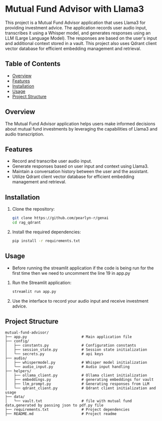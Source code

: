 # Mutual Fund Advisor with Llama3

This project is a Mutual Fund Advisor application that uses Llama3 for providing investment advice. The application records user audio input, transcribes it using a Whisper model, and generates responses using an LLM (Large Language Model). The responses are based on the user's input and additional context stored in a vault. This project also uses Qdrant client vector database for efficient embedding management and retrieval.

## Table of Contents
- [Overview](#overview)
- [Features](#features)
- [Installation](#installation)
- [Usage](#usage)
- [Project Structure](#project-structure)


## Overview

The Mutual Fund Advisor application helps users make informed decisions about mutual fund investments by leveraging the capabilities of Llama3 and audio transcription.

## Features

- Record and transcribe user audio input.
- Generate responses based on user input and context using Llama3.
- Maintain a conversation history between the user and the assistant.
- Utilize Qdrant client vector database for efficient embedding management and retrieval.

## Installation

1. Clone the repository:
    ```sh
    git clone https://github.com/pearlyn-r/genai
    cd rag_qdrant
    ```

2. Install the required dependencies:
    ```sh
    pip install -r requirements.txt
    ```

## Usage
- Before running the streamlit application if the code is being run for the first time then we need to uncomment the line 19 in app.py
1. Run the Streamlit application:
    ```sh
    streamlit run app.py
    ```

2. Use the interface to record your audio input and receive investment advice.

## Project Structure

```plaintext
mutual-fund-advisor/
├── app.py                         # Main application file
├── config/
│   ├── constants.py               # Configuration constants
│   ├── session_state.py           # Session state initialization
│   └── secrets.py                 # api keys 
├── audio/
│   ├── whispermodel.py            # Whisper model initialization
│   └── audio_input.py             # Audio input handling
├── helpers/
│   ├── ollama_client.py           # Ollama client initialization
│   ├── embeddings.py              # generating embeddings for vault
│   ├── llm_prompt.py              # Generating responses from LLM
│   └── qdrant_client.py           # Qdrant client initialization and usage 
├── data/
│   └── vault.txt                  # file with mutual fund data,generated by passing json to pdf.py file
├── requirements.txt               # Project dependencies
├── README.md                      # Project readme

